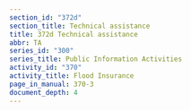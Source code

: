 ```yaml
---
section_id: "372d"
section_title: Technical assistance
title: 372d Technical assistance
abbr: TA
series_id: "300"
series_title: Public Information Activities
activity_id: "370"
activity_title: Flood Insurance
page_in_manual: 370-3
document_depth: 4
---
```

